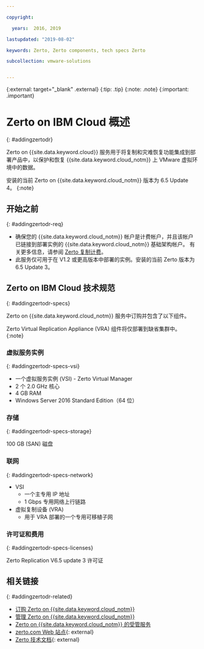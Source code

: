 ```yaml
---

copyright:

  years:  2016, 2019

lastupdated: "2019-08-02"

keywords: Zerto, Zerto components, tech specs Zerto

subcollection: vmware-solutions


---
```


{:external: target="_blank" .external}
{:tip: .tip}
{:note: .note}
{:important: .important}

# Zerto on IBM Cloud 概述
{: #addingzertodr}

Zerto on {{site.data.keyword.cloud}} 服务用于将复制和灾难恢复功能集成到部署产品中，以保护和恢复 {{site.data.keyword.cloud_notm}} 上 VMware 虚拟环境中的数据。

安装的当前 Zerto on {{site.data.keyword.cloud_notm}} 版本为 6.5 Update 4。
{:note}

## 开始之前
{: #addingzertodr-req}

* 确保您的 {{site.data.keyword.cloud_notm}} 帐户是计费帐户，并且该帐户已链接到部署实例的 {{site.data.keyword.cloud_notm}} 基础架构帐户。 有关更多信息，请参阅 [Zerto 复制计费](/docs/services/vmwaresolutions/services?topic=vmware-solutions-zerto_ordering#zerto_ordering-billing)。
* 此服务仅可用于在 V1.2 或更高版本中部署的实例。安装的当前 Zerto 版本为 6.5 Update 3。


## Zerto on IBM Cloud 技术规范
{: #addingzertodr-specs}

Zerto on {{site.data.keyword.cloud_notm}} 服务中订购并包含了以下组件。

Zerto Virtual Replication Appliance (VRA) 组件将仅部署到缺省集群中。
{:note}

### 虚拟服务实例
{: #addingzertodr-specs-vsi}

* 一个虚拟服务实例 (VSI) - Zerto Virtual Manager
* 2 个 2.0 GHz 核心
* 4 GB RAM
* Windows Server 2016 Standard Edition（64 位）

### 存储
{: #addingzertodr-specs-storage}

100 GB (SAN) 磁盘

### 联网
{: #addingzertodr-specs-network}

* VSI
  * 一个主专用 IP 地址
  * 1 Gbps 专用网络上行链路
* 虚拟复制设备 (VRA)
  * 用于 VRA 部署的一个专用可移植子网

### 许可证和费用
{: #addingzertodr-specs-licenses}

Zerto Replication V6.5 update 3 许可证

## 相关链接
{: #addingzertodr-related}

* [订购 Zerto on {{site.data.keyword.cloud_notm}}](/docs/services/vmwaresolutions/services?topic=vmware-solutions-zerto_ordering)
* [管理 Zerto on {{site.data.keyword.cloud_notm}}](/docs/services/vmwaresolutions/services?topic=vmware-solutions-managingzertodr)
* [Zerto on {{site.data.keyword.cloud_notm}} 的受管服务](/docs/services/vmwaresolutions/services?topic=vmware-solutions-managing_zerto_services)
* [zerto.com Web 站点](https://www.zerto.com){: external}
* [Zerto 技术文档](https://www.zerto.com/myzerto/technical-documentation/){: external}
